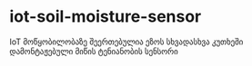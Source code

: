 # iot-soil-moisture-sensor
IoT მოწყობილობაზე შეერთებულია ეზოს სხვადასხვა კუთხეში დამონტაჟებული მიწის ტენიანობის სენსორი
